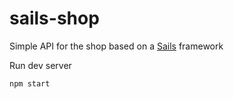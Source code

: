 # sails-shop
Simple API for the shop based on a [Sails](http://sailsjs.org) framework

Run dev server

`npm start`